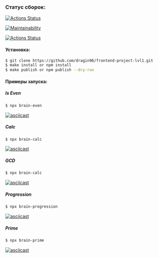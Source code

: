### Статус сборок:
[![Actions Status](https://github.com/dragin96/frontend-project-lvl1/workflows/hexlet-check/badge.svg)](https://github.com/dragin96/frontend-project-lvl1/actions)

[![Maintainability](https://api.codeclimate.com/v1/badges/a99a88d28ad37a79dbf6/maintainability)](https://codeclimate.com/github/codeclimate/codeclimate/maintainability)

[![Actions Status](https://github.com/dragin96/frontend-project-lvl1/workflows/linter/badge.svg)](https://github.com/dragin96/frontend-project-lvl1/actions)
#### Установка:
```sh
$ git clone https://github.com/dragin96/frontend-project-lvl1.git
$ make install or npm install
$ make publish or npm publish --dry-run
```

#### Примеры запуска:
##### Is Even
```sh
$ npx brain-even
```
[![asciicast](https://asciinema.org/a/1IodAdidxO7d7chtb1n5gJdTE.svg)](https://asciinema.org/a/1IodAdidxO7d7chtb1n5gJdTE)
##### Calc
```sh
$ npx brain-calc
```
[![asciicast](https://asciinema.org/a/hubq1pQzNTgsWM2OHMzbIOUVS.svg)](https://asciinema.org/a/hubq1pQzNTgsWM2OHMzbIOUVS)
##### GCD
```sh
$ npx brain-calc
```
[![asciicast](https://asciinema.org/a/c6Um7FQ9WoBKkl0aN4YncmGPu.svg)](https://asciinema.org/a/c6Um7FQ9WoBKkl0aN4YncmGPu)
##### Progression
```sh
$ npx brain-progression
```
[![asciicast](https://asciinema.org/a/NhgGQrqFJ8ThctDZSb74AgFaI.svg)](https://asciinema.org/a/NhgGQrqFJ8ThctDZSb74AgFaI)
##### Prime
```sh
$ npx brain-prime
```
[![asciicast](https://asciinema.org/a/2uAEAmpuByanfgyq8rbbESXu2.svg)](https://asciinema.org/a/2uAEAmpuByanfgyq8rbbESXu2)

